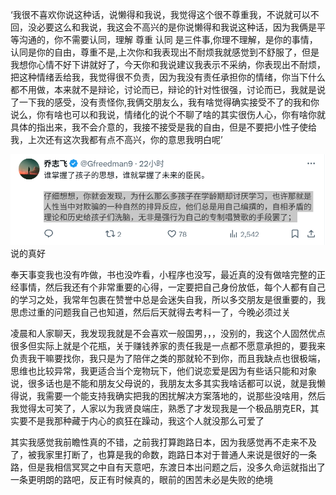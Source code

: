 ‘我很不喜欢你说这种话，说懒得和我说，我觉得这个很不尊重我，不说就可以不回，没必要这么和我说，我这会不高兴的是你说懒得和我说这种话，因为我俩是平等沟通的，你不需要认同，理解 尊重 认同 是三件事,你理不理解，是你的事情，认同是你的自由，尊重不是,上次你和我表现出不耐烦我就感觉到不舒服了，但是我想你心情不好下讲就好了，今天你和我说建议我表示不采纳，你表现出不耐烦，把这种情绪丢给我，我觉得很不负责，因为我没有责任承担你的情绪，你当下什么都不用做，本来就不是辩论，讨论而已，辩论的针对性很强，讨论而已，我就是说了一下我的感受，没有责怪你,我俩交朋友么，我有啥觉得确实接受不了的我和你说么，你有啥也可以和我说，情绪化的说个不聊了啥的其实很伤人心，你有啥你就具体的指出来，我不会介意的，我接不接受是我的自由，但是不要把小性子使给我，上次还有这次我都有点不高兴，你的意思我明白呢’

![alt text](image-22.png)
说的真好

奉天事变我也没有咋做，书也没咋看，小程序也没写，最近真的没有做啥完整的正经事情，然后我还有个非常重要的心得，一定要把自己身份放低，每个人都有自己的学习之处，我常年包裹在赞誉中总是会迷失自我，所以多交朋友是很重要的，我思虑过重的问题我自己也知道，然后后天就得去考科一了，今晚必须过关

凌晨和人家聊天，我发现我就是不会喜欢一般国男，，，没别的，我这个人固然优点很多但实际上就是个花瓶，关于赚钱养家的责任我是一点都不愿意承担的，要我来负责我干嘛要找你，我只是为了陪伴之类的那就轮不到你，而且我缺点也很极端，思维也比较异常，我更适合当个宠物玩下，他们说恋爱是因为有些话只能和对象说，很多话也是不能和朋友父母说的，我朋友太多其实我啥话都可以说，就是我懒得说，我需要一个能支持我确实把我的困扰解决方案落地的，说那些没啥用，然后我觉得太可笑了，人家以为我贤良端庄，熟悉了才发现我是一个极品朋克ER，其实要不是我那种藏于内心的疯狂在躁动，我这个人就没那么可爱了

其实我感觉我前瞻性真的不错，之前我打算跑路日本，因为我感觉再不走来不及了，被我家里打断了，也算是我的命数，跑路日本对于普通人来说是很好的一条路，但是我相信冥冥之中自有天意吧，东渡日本出问题之后，没多久命运就指出了一条更明朗的路吧，反正有时候真的，眼前的困苦未必是失败的绝境

